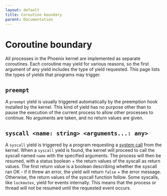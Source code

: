 ```yaml
---
layout: default
title: Coroutine boundary
parent: Documentation
---
```


# Coroutine boundary
All processes in the Phoenix kernel are implemented as separate coroutines. Each coroutine may yield for various reasons, so the first argument of any yield includes the type of yield requested. This page lists the types of yields that programs may trigger.

## `preempt`
A `preempt` yield is usually triggered automatically by the preemption hook installed by the kernel. This kind of yield has no purpose other than to pause the execution of the current process to allow other processes to continue. No arguments are taken, and no return values are given.

## `syscall <name: string> <arguments...: any>`
A `syscall` yield is triggered by a program requesting a [system call](../syscalls.html) from the kernel. When a `syscall` yield is found, the kernel will proceed to call the syscall named `name` with the specified arguments. The process will then be resumed, with a status boolean + the return values of the syscall as return values. The first return value is a boolean describing whether the syscall ran OK - if it threw an error, the yield will return `false` + the error message. Otherwise, the return values of the syscall function follow. Some syscalls, like `lockmutex`, yield for events internally. This means that the process or thread will not be resumed until the requested event occurs.